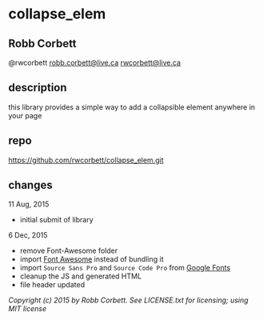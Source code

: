 # collapse_elem
## Robb Corbett

@rwcorbett
robb.corbett@live.ca
rwcorbett@live.ca

## description
this library provides a simple way to add a collapsible element anywhere in your page

## repo
https://github.com/rwcorbett/collapse_elem.git

## changes
11 Aug, 2015
- initial submit of library

6 Dec, 2015
- remove Font-Awesome folder
- import [Font Awesome](https://github.com/FortAwesome/Font-Awesome) instead of bundling it
- import `Source Sans Pro` and `Source Code Pro` from [Google Fonts](https://www.google.com/fonts)
- cleanup the JS and generated HTML
- file header updated

_Copyright (c) 2015 by Robb Corbett. See LICENSE.txt for licensing; using MIT license_
